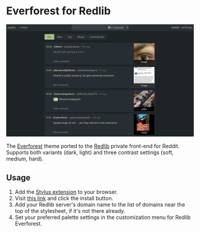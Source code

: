 # Everforest for Redlib

<p align="center">
  <img src="assets/screenshot.png"/>
</p>


The [Everforest](https://github.com/sainnhe/everforest) theme ported to the [Redlib](https://github.com/redlib-org/redlib) private front-end for Reddit. Supports both variants (dark, light) and three contrast settings (soft, medium, hard).

## Usage

1. Add the [Stylus extension](https://github.com/openstyles/stylus) to your browser.
2. Visit [this link](https://github.com/isaac-8601/redlib-everforest/raw/main/everforest.user.css) and click the install button.
3. Add your Redlib server's domain name to the list of domains near the top of the stylesheet, if it's not there already.
4. Set your preferred palette settings in the customization menu for Redlib Everforest.
